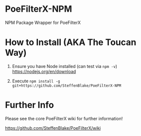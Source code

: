 # PoeFilterX-NPM
NPM Package Wrapper for PoeFilterX

# How to Install (AKA The Toucan Way)

1. Ensure you have Node installed (can test via `npm -v`)  
https://nodejs.org/en/download

2. Execute `npm install -g git+https://github.com/SteffenBlake/PoeFilterX-NPM`

# Further Info

Please see the core PoeFilterX wiki for further information!

https://github.com/SteffenBlake/PoeFilterX/wiki
